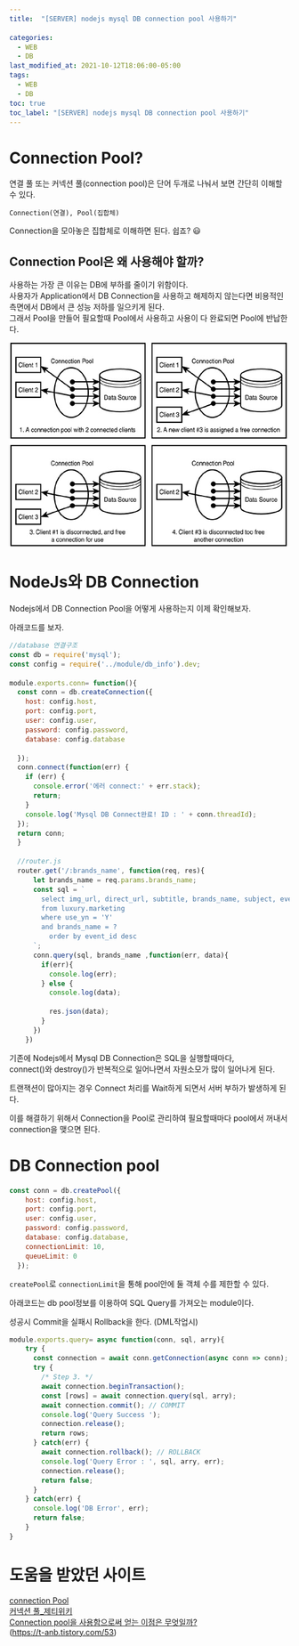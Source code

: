 ```yaml
---
title:  "[SERVER] nodejs mysql DB connection pool 사용하기"

categories:
  - WEB
  - DB
last_modified_at: 2021-10-12T18:06:00-05:00
tags:
  - WEB
  - DB
toc: true
toc_label: "[SERVER] nodejs mysql DB connection pool 사용하기"
---
```


# Connection Pool?
연결 풀 또는 커넥션 풀(connection pool)은 단어 두개로 나눠서 보면 간단히 이해할 수 있다.

`Connection(연결), Pool(집합체)` 

Connection을 모아놓은 집합체로 이해하면 된다. 쉽죠? 😃

## Connection Pool은 왜 사용해야 할까?

사용하는 가장 큰 이유는 DB에 부하를 줄이기 위함이다.<br>
사용자가 Application에서 DB Connection을 사용하고 해제하지 않는다면 비용적인 측면에서 DB에서 큰 성능 저하를 일으키게 된다.<br>
그래서 Pool을 만들어 필요할때 Pool에서 사용하고 사용이 다 완료되면 Pool에 반납한다.

![Image Alt 텍스트](/assets/img/db/connectionpool.jpeg)  


# NodeJs와 DB Connection
Nodejs에서 DB Connection Pool을 어떻게 사용하는지 이제 확인해보자.

아래코드를 보자.

```javascript
//database 연결구조
const db = require('mysql');
const config = require('../module/db_info').dev;

module.exports.conn= function(){
  const conn = db.createConnection({
    host: config.host,
    port: config.port,
    user: config.user,
    password: config.password,
    database: config.database

  });
  conn.connect(function(err) {
    if (err) {
      console.error('에러 connect:' + err.stack);
      return;
    }
    console.log('Mysql DB Connect완료! ID : ' + conn.threadId);
  });
  return conn;
  }

  //router.js
  router.get('/:brands_name', function(req, res){
      let brands_name = req.params.brands_name;
      const sql = `
        select img_url, direct_url, subtitle, brands_name, subject, event_start,event_end,event_day, content_type
        from luxury.marketing
        where use_yn = 'Y'
        and brands_name = ?
	      order by event_id desc
      `;
      conn.query(sql, brands_name ,function(err, data){
        if(err){
          console.log(err);
        } else {
          console.log(data);

          res.json(data);
        }
      })
    })
```

기존에 Nodejs에서 Mysql DB Connection은 SQL을 실행할때마다, <br>
connect()와 destroy()가 반복적으로 일어나면서 자원소모가 많이 일어나게 된다.<br>

트랜잭션이 많아지는 경우 Connect 처리를 Wait하게 되면서 서버 부하가 발생하게 된다.<br>

이를 해결하기 위해서 Connection을 Pool로 관리하여 필요할때마다 pool에서 꺼내서 connection을 맺으면 된다.


# DB Connection pool

```javascript
const conn = db.createPool({
    host: config.host,
    port: config.port,
    user: config.user,
    password: config.password,
    database: config.database,
    connectionLimit: 10,
    queueLimit: 0
  });
```
`createPool`로  `connectionLimit`을 통해 pool안에 둘 객체 수를 제한할 수 있다. 

아래코드는 db pool정보를 이용하여 SQL Query를 가져오는 module이다. 

성공시 Commit을 실패시 Rollback을 한다. (DML작업시)
```javascript
module.exports.query= async function(conn, sql, arry){
    try {
      const connection = await conn.getConnection(async conn => conn);
      try {
        /* Step 3. */
        await connection.beginTransaction();
        const [rows] = await connection.query(sql, arry);
        await connection.commit(); // COMMIT
        console.log('Query Success ');
        connection.release();
        return rows;
      } catch(err) {
        await connection.rollback(); // ROLLBACK
        console.log('Query Error : ', sql, arry, err);
        connection.release();
        return false;
      }
    } catch(err) {
      console.log('DB Error', err);
      return false;
    }
}
```

# 도움을 받았던 사이트
[connection Pool](https://ko.wikipedia.org/wiki/%EC%97%B0%EA%B2%B0_%ED%92%80)<br>
[커넥션 풀_제티위키](https://zetawiki.com/wiki/%EC%BB%A4%EB%84%A5%EC%85%98_%ED%92%80)<br>
[Connection pool을 사용함으로써 얻는 이점은 무엇일까?](https://1-7171771.tistory.com/119)<br>
(https://t-anb.tistory.com/53)